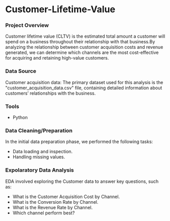 # Customer-Lifetime-Value

### Project Overview
Customer lifetime value (CLTV) is the estimated total amount a customer will spend on a business throughout their relationship with that business.By analyzing the relationship between customer acquisition costs and revenue generated, we can determine which channels are the most cost-effective for acquiring and retaining high-value customers.


### Data Source
Customer acquisition data: The primary dataset used for this analysis is the "customer_acquisition_data.csv" file, containing detailed information about customers’ relationships with the business.

### Tools
 - Python


### Data Cleaning/Preparation
In the initial data preparation phase, we performed the following tasks:

 - Data loading and inspection.
 - Handling missing values.

### Expolaratory Data Analysis
EDA involved exploring the Customer data to answer key questions, such as:
 - What is the Customer Acquisition Cost by Channel.
 - What is the Conversion Rate by Channel.
 - What is the Revenue Rate by Channel.
 - Which channel perform best?
